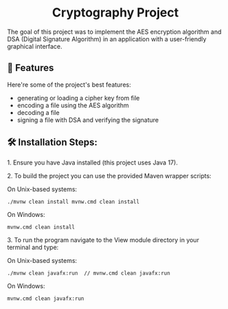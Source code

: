 <h1 align="center" id="title">Cryptography Project</h1>

<p id="description">The goal of this project was to implement the AES encryption algorithm and DSA (Digital Signature Algorithm) in an application with a user-friendly graphical interface.</p>

  
  
<h2>🧐 Features</h2>

Here're some of the project's best features:

*   generating or loading a cipher key from file
*   encoding a file using the AES algorithm
*   decoding a file
*   signing a file with DSA and verifying the signature

<h2>🛠️ Installation Steps:</h2>

<p>1. Ensure you have Java installed (this project uses Java 17).</p>

<p>2. To build the project you can use the provided Maven wrapper scripts:</p>
<p>On Unix-based systems:</p>

```
./mvnw clean install mvnw.cmd clean install
```
<p>On Windows:</p>

```
mvnw.cmd clean install
```

<p>3. To run the program navigate to the View module directory in your terminal and type:</p>
<p>On Unix-based systems:</p>

```
./mvnw clean javafx:run  // mvnw.cmd clean javafx:run
```
<p>On Windows:</p>

```
mvnw.cmd clean javafx:run
```
